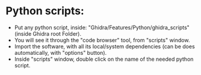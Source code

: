 # Python scripts:

* Put any python script, inside: "Ghidra/Features/Python/ghidra_scripts" (inside Ghidra root Folder).
* You will see it through the "code browser" tool, from "scripts" window.
* Import the software, with all its local/system dependencies (can be does automatically, with "options" button).
* Inside "scripts" window, double click on the name of the needed python script.

